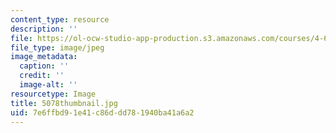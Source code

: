 ```yaml
---
content_type: resource
description: ''
file: https://ol-ocw-studio-app-production.s3.amazonaws.com/courses/4-614-religious-architecture-and-islamic-cultures-fall-2002/7e6ffbd91e41c86ddd781940ba41a6a2_5078thumbnail.jpg
file_type: image/jpeg
image_metadata:
  caption: ''
  credit: ''
  image-alt: ''
resourcetype: Image
title: 5078thumbnail.jpg
uid: 7e6ffbd9-1e41-c86d-dd78-1940ba41a6a2
---
```

